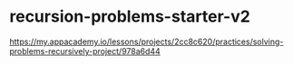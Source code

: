 # recursion-problems-starter-v2

https://my.appacademy.io/lessons/projects/2cc8c620/practices/solving-problems-recursively-project/978a6d44
